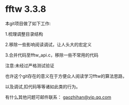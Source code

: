 # fftw 3.3.8

本git项目做了如下工作:

1.梳理调整目录结构

2.移除一些影响阅读调试，让人头大的宏定义

3.合并代码至fftw_api.c，移除一些不常用的代码

注意:未经过严格测试验证

也许这个git存在的意义在于方便众人阅读学习fftw的算法思路，

以及调试,扣代码等等诸如此类的行为。

有什么其他问题可邮件联系： gaozhihan@vip.qq.com
